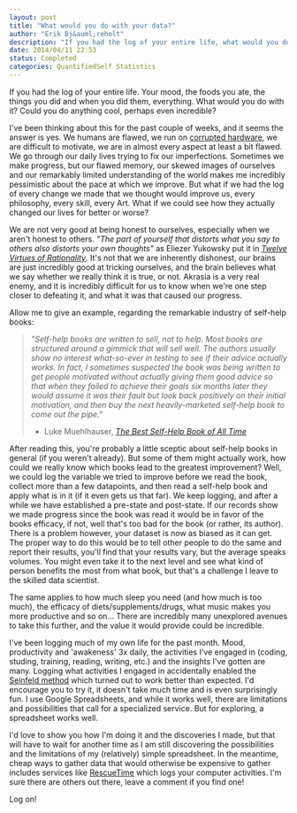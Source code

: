 ```yaml
---
layout: post
title: "What would you do with your data?"
author: "Erik Bj&auml;reholt"
description: "If you had the log of your entire life, what would you do?"
date: 2014/04/11 22:53
status: Completed
categories: QuantifiedSelf Statistics
---
```


If you had the log of your entire life. Your mood, the foods you ate, the things you did and when you did them, everything. What would you do with it? Could you do anything cool, perhaps even incredible?

I've been thinking about this for the past couple of weeks, and it seems the answer is yes. 
We humans are flawed, we run on [corrupted hardware](http://wiki.lesswrong.com/wiki/Corrupted_hardware), we are difficult to motivate, we are in almost every aspect at least a bit flawed. 
We go through our daily lives trying to fix our imperfections. 
Sometimes we make progress, but our flawed memory, our skewed images of ourselves and our remarkably limited understanding of the world makes me incredibly pessimistic about the pace at which we improve. But what if we had the log of every change we made that we thought would improve us, every philosophy, every skill, every Art. What if we could see how they actually changed our lives for better or worse?

We are not very good at being honest to ourselves, especially when we aren't honest to others. *"The part of yourself that distorts what you say to others also distorts your own thoughts"* as Eliezer Yukowsky put it in [*Twelve Virtues of Rationality*](http://yudkowsky.net/rational/virtues/). It's not that we are inherently dishonest, our brains are just incredibly good at tricking ourselves, and the brain believes what we say whether we really think it is true, or not. Akrasia is a very real enemy, and it is incredibly difficult for us to know when we're one step closer to defeating it, and what it was that caused our progress. 


Allow me to give an example, regarding the remarkable industry of self-help books: 
> *"Self-help books are written to sell, not to help. Most books are structured around a gimmick that will sell well. The authors usually show no interest what-so-ever in testing to see if their advice actually works. In fact, I sometimes suspected the book was being written to get people motivated without actually giving them good advice so that when they failed to achieve their goals six months later they would assume it was their fault but look back positively on their initial motivation, and then buy the next heavily-marketed self-help book to come out the pipe."*  
> - Luke Muehlhauser, [*The Best Self-Help Book of All Time*](http://commonsenseatheism.com/?p=12651)

After reading this, you're probably a little sceptic about self-help books in general (if you weren't already). But some of them might actually work, how could we really know which books lead to the greatest improvement? 
Well, we could log the variable we tried to improve before we read the book, collect more than a few datapoints, and then read a self-help book and apply what is in it (if it even gets us that far). We keep logging, and after a while we have established a pre-state and post-state.
If our records show we made progress since the book was read it would be in favor of the books efficacy, if not, well that's too bad for the book (or rather, its author). 
There is a problem however, your dataset is now as biased as it can get. The proper way to do this would be to tell other people to do the same and report their results, you'll find that your results vary, but the average speaks volumes. You might even take it to the next level and see what kind of person benefits the most from what book, but that's a challenge I leave to the skilled data scientist.

The same applies to how much sleep you need (and how much is too much), the efficacy of diets/supplements/drugs, what music makes you more productive and so on... There are incredibly many unexplored avenues to take this further, and the value it would provide could be incredible.

I've been logging much of my own life for the past month. Mood, productivity and 'awakeness' 3x daily, the activities I've engaged in (coding, studing, training, reading, writing, etc.) and the insights I've gotten are many. 
Logging what activities I engaged in accidentally enabled the [Seinfeld method](http://lifehacker.com/281626/jerry-seinfelds-productivity-secret) which turned out to work better than expected. I'd encourage you to try it, it doesn't take much time and is even surprisingly fun. I use Google Spreadsheets, and while it works well, there are limitations and possibilities that call for a specialized service. But for exploring, a spreadsheet works well.

I'd love to show you how I'm doing it and the discoveries I made, but that will have to wait for another time as I am still discovering the possibilities and the limitations of my (relatively) simple spreadsheet. In the meantime, cheap ways to gather data that would otherwise be expensive to gather includes services like [RescueTime](https://www.rescuetime.com/ref/708113) which logs your computer activities. I'm sure there are others out there, leave a comment if you find one!

Log on!

